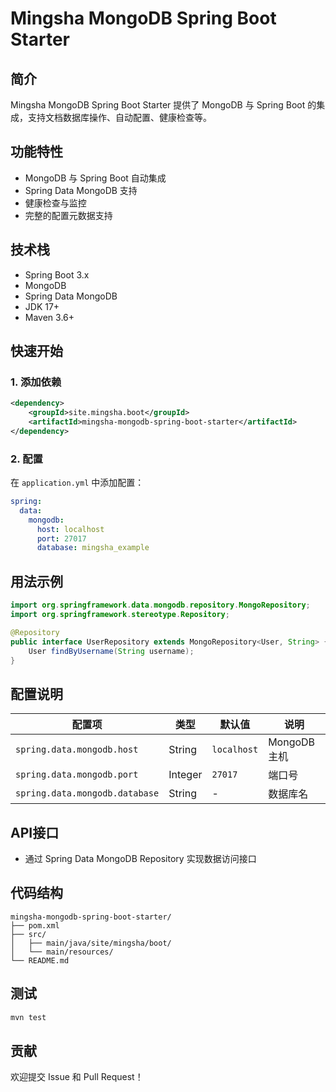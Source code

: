 # Mingsha MongoDB Spring Boot Starter

## 简介

Mingsha MongoDB Spring Boot Starter 提供了 MongoDB 与 Spring Boot 的集成，支持文档数据库操作、自动配置、健康检查等。

## 功能特性

- MongoDB 与 Spring Boot 自动集成
- Spring Data MongoDB 支持
- 健康检查与监控
- 完整的配置元数据支持

## 技术栈

- Spring Boot 3.x
- MongoDB
- Spring Data MongoDB
- JDK 17+
- Maven 3.6+

## 快速开始

### 1. 添加依赖

```xml
<dependency>
    <groupId>site.mingsha.boot</groupId>
    <artifactId>mingsha-mongodb-spring-boot-starter</artifactId>
</dependency>
```

### 2. 配置

在 `application.yml` 中添加配置：

```yaml
spring:
  data:
    mongodb:
      host: localhost
      port: 27017
      database: mingsha_example
```

## 用法示例

```java
import org.springframework.data.mongodb.repository.MongoRepository;
import org.springframework.stereotype.Repository;

@Repository
public interface UserRepository extends MongoRepository<User, String> {
    User findByUsername(String username);
}
```

## 配置说明

| 配置项 | 类型 | 默认值 | 说明 |
|--------|------|--------|------|
| `spring.data.mongodb.host` | String | `localhost` | MongoDB 主机 |
| `spring.data.mongodb.port` | Integer | `27017` | 端口号 |
| `spring.data.mongodb.database` | String | - | 数据库名 |

## API接口

- 通过 Spring Data MongoDB Repository 实现数据访问接口

## 代码结构

```
mingsha-mongodb-spring-boot-starter/
├── pom.xml
├── src/
│   ├── main/java/site/mingsha/boot/
│   └── main/resources/
└── README.md
```

## 测试

```bash
mvn test
```

## 贡献

欢迎提交 Issue 和 Pull Request！ 